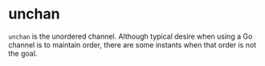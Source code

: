# unchan

`unchan` is the unordered channel. Although typical desire when using a Go channel is to maintain order, there are some instants when that order is not the goal.

